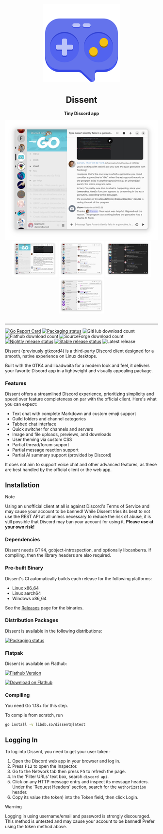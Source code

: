 <div align="center">

![Dissent logo](./internal/icons/hicolor/scalable/apps/so.libdb.dissent.svg)

<h1>Dissent</h1>
<p><b>Tiny Discord app</b></p>

<img src="./.github/screenshots/03.png" alt="Screenshot 3" width="800">

<div>
  <a href="./.github/screenshots/03.png"><img src="./.github/screenshots/03.png" alt="Screenshot 3" width="150"></a>
  <a href="./.github/screenshots/01.png"><img src="./.github/screenshots/01.png" alt="Screenshot 1" width="150"></a>
  <a href="./.github/screenshots/02.png"><img src="./.github/screenshots/02.png" alt="Screenshot 2" width="150"></a>
  <a href="./.github/screenshots/04.png"><img src="./.github/screenshots/04.png" alt="Screenshot 4" width="150"></a>
</div>

</div>

<br>
<hr>

[![Go Report Card](https://goreportcard.com/badge/github.com/diamondburned/dissent)](https://goreportcard.com/report/github.com/diamondburned/dissent)
[![Packaging status](https://img.shields.io/repology/repositories/dissent?label=in%20repositories)](https://repology.org/project/dissent/versions)
![GitHub download count](https://img.shields.io/github/downloads/diamondburned/dissent/total?label=GitHub%20Downloads&logo=github)
![Flathub download count](https://img.shields.io/flathub/downloads/so.libdb.dissent?logo=flatpak&logoColor=orange&label=Flatpak%20Installs&color=orange)
![SourceForge download count](https://img.shields.io/sourceforge/dt/gtkcord4.mirror?label=SourceForge%20Downloads&logo=sourceforge&color=orange)
[![Nightly release status](https://img.shields.io/github/deployments/diamondburned/dissent/Nightly%20release?logo=github&label=Nightly%20Build)](https://github.com/diamondburned/dissent/deployments/Nightly%20release)
[![Stable release status](https://img.shields.io/github/deployments/diamondburned/dissent/Stable%20release?logo=github&label=Stable%20Build)](https://github.com/diamondburned/dissent/deployments/Stable%20release)
![Latest release](https://img.shields.io/github/v/tag/diamondburned/dissent?filter=!nightly&label=Latest%20Release&color=blue)


Dissent (previously gtkcord4) is a third-party Discord client designed for a
smooth, native experience on Linux desktops.

Built with the GTK4 and libadwaita for a modern look and feel, it delivers your
favorite Discord app in a lightweight and visually appealing package.

### Features

Dissent offers a streamlined Discord experience, prioritizing simplicity and
speed over feature completeness on par with the official client. Here's what
you can expect:

- Text chat with complete Markdown and custom emoji support
- Guild folders and channel categories
- Tabbed chat interface
- Quick switcher for channels and servers
- Image and file uploads, previews, and downloads
- User theming via custom CSS
- Partial thread/forum support
- Partial message reaction support
- Partial AI summary support (provided by Discord)

It does not aim to support voice chat and other advanced features, as these are
best handled by the official client or the web app.

## Installation

> [!NOTE]
> Using an unofficial client at all is against Discord's Terms of Service and
> may cause your account to be banned! While Dissent tries its best to not use
> the REST API at all unless necessary to reduce the risk of abuse, it is still
> possible that Discord may ban your account for using it. **Please use at your
> own risk!**

### Dependencies

Dissent needs GTK4, gobject-introspection, and optionally libcanberra. If compiling, then the library
headers are also required.

### Pre-built Binary

Dissent's CI automatically builds each release for the following platforms:

- Linux x86_64
- Linux aarch64
- Windows x86_64

See the [Releases](https://github.com/diamondburned/dissent/releases) page for
the binaries.

### Distribution Packages

Dissent is available in the following distributions:

<a href="https://repology.org/project/dissent/versions">
    <img src="https://repology.org/badge/vertical-allrepos/dissent.svg" alt="Packaging status">
</a>

### Flatpak

Dissent is available on Flathub:

[![Flathub Version](https://img.shields.io/flathub/v/so.libdb.dissent?logo=flatpak&logoColor=orange&label=Flathub)](https://flathub.org/apps/details/so.libdb.dissent)

<a href="https://flathub.org/apps/details/so.libdb.dissent">
    <img src="https://flathub.org/assets/badges/flathub-badge-en.svg" alt="Download on Flathub" width="180">
</a>

### Compiling

You need Go 1.18+ for this step.

To compile from scratch, run

```sh
go install -v libdb.so/dissent@latest
```

## Logging In

To log into Dissent, you need to get your user token:

1. Open the Discord web app in your browser and log in.
2. Press <kbd>F12</kbd> to open the Inspector.
3. Go to the Network tab then press <kbd>F5</kbd> to refresh the page.
4. In the 'Filter URLs' text box, search `discord api`.
5. Click on any HTTP message entry and inspect its message headers. Under
   the 'Request Headers' section, search for the `Authorization` header.
6. Copy its value (the token) into the Token field, then click Login.

> [!WARNING]
> Logging in using username/email and password is strongly discouraged. This
> method is untested and may cause your account to be banned! Prefer using the
> token method above.
